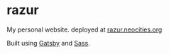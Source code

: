 # razur
My personal website.
deployed at [razur.neocities.org](https://razur.neocities.org/)

Built using [Gatsby](https://github.com/gatsbyjs/gatsby) and [Sass](https://github.com/sass/sass).
